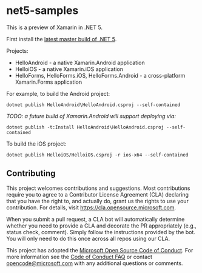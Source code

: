 # net5-samples

This is a preview of Xamarin in .NET 5.

First install the [latest master build of .NET 5][0].

Projects:

* HelloAndroid - a native Xamarin.Android application
* HelloiOS - a native Xamarin.iOS application
* HelloForms, HelloForms.iOS, HelloForms.Android - a cross-platform Xamarin.Forms application

For example, to build the Android project:

    dotnet publish HelloAndroid\HelloAndroid.csproj --self-contained

_TODO: a future build of Xamarin.Android will support deploying via:_

    dotnet publish -t:Install HelloAndroid\HelloAndroid.csproj --self-contained

To build the iOS project:

    dotnet publish HelloiOS/HelloiOS.csproj -r ios-x64 --self-contained

[0]: https://github.com/dotnet/installer#installers-and-binaries

## Contributing

This project welcomes contributions and suggestions.  Most contributions require you to agree to a
Contributor License Agreement (CLA) declaring that you have the right to, and actually do, grant us
the rights to use your contribution. For details, visit https://cla.opensource.microsoft.com.

When you submit a pull request, a CLA bot will automatically determine whether you need to provide
a CLA and decorate the PR appropriately (e.g., status check, comment). Simply follow the instructions
provided by the bot. You will only need to do this once across all repos using our CLA.

This project has adopted the [Microsoft Open Source Code of Conduct](https://opensource.microsoft.com/codeofconduct/).
For more information see the [Code of Conduct FAQ](https://opensource.microsoft.com/codeofconduct/faq/) or
contact [opencode@microsoft.com](mailto:opencode@microsoft.com) with any additional questions or comments.
